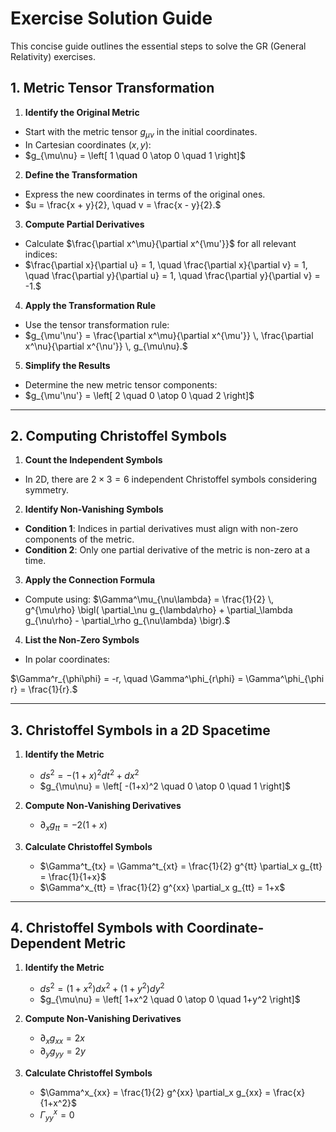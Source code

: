 # Exercise Solution Guide

This concise guide outlines the essential steps to solve the GR (General Relativity) exercises.

## 1. Metric Tensor Transformation

1. **Identify the Original Metric**

- Start with the metric tensor $g_{\mu\nu}$ in the initial coordinates.
- In Cartesian coordinates $(x, y)$:
- $g_{\mu\nu} = \left[ 1 \quad 0 \atop 0 \quad 1 \right]$

2. **Define the Transformation**

- Express the new coordinates in terms of the original ones.
- $u = \frac{x + y}{2}, \quad v = \frac{x - y}{2}.$

3. **Compute Partial Derivatives**

- Calculate $\frac{\partial x^\mu}{\partial x^{\mu'}}$ for all relevant indices:
- $\frac{\partial x}{\partial u} = 1, \quad
  \frac{\partial x}{\partial v} = 1, \quad
  \frac{\partial y}{\partial u} = 1, \quad
  \frac{\partial y}{\partial v} = -1.$

4. **Apply the Transformation Rule**

- Use the tensor transformation rule:
- $g_{\mu'\nu'} = \frac{\partial x^\mu}{\partial x^{\mu'}} \, \frac{\partial x^\nu}{\partial x^{\nu'}} \, g_{\mu\nu}.$

5. **Simplify the Results**

- Determine the new metric tensor components:
- $g_{\mu'\nu'} = \left[ 2 \quad 0 \atop 0 \quad 2 \right]$

---

## 2. Computing Christoffel Symbols

1. **Count the Independent Symbols**

- In 2D, there are $2 \times 3 = 6$ independent Christoffel symbols considering symmetry.

2. **Identify Non-Vanishing Symbols**

- **Condition 1**: Indices in partial derivatives must align with non-zero components of the metric.
- **Condition 2**: Only one partial derivative of the metric is non-zero at a time.

3. **Apply the Connection Formula**

- Compute using:
  $\Gamma^\mu_{\nu\lambda} = \frac{1}{2} \, g^{\mu\rho}
  \bigl(
  \partial_\nu g_{\lambda\rho} +
  \partial_\lambda g_{\nu\rho} -
  \partial_\rho g_{\nu\lambda}
  \bigr).$

4. **List the Non-Zero Symbols**

- In polar coordinates:

$\Gamma^r_{\phi\phi} = -r, \quad
\Gamma^\phi_{r\phi} = \Gamma^\phi_{\phi r} = \frac{1}{r}.$

---

## 3. Christoffel Symbols in a 2D Spacetime

1. **Identify the Metric**
    - $ds^2 = -(1+x)^2 dt^2 + dx^2$
    - $g_{\mu\nu} = \left[ -(1+x)^2 \quad 0 \atop 0 \quad 1 \right]$

2. **Compute Non-Vanishing Derivatives**
    - $\partial_x g_{tt} = -2(1+x)$

3. **Calculate Christoffel Symbols**
    - $\Gamma^t_{tx} = \Gamma^t_{xt} = \frac{1}{2} g^{tt} \partial_x g_{tt} = \frac{1}{1+x}$
    - $\Gamma^x_{tt} = \frac{1}{2} g^{xx} \partial_x g_{tt} = 1+x$

---

## 4. Christoffel Symbols with Coordinate-Dependent Metric

1. **Identify the Metric**
    - $ds^2 = (1+x^2)dx^2 + (1+y^2)dy^2$
    - $g_{\mu\nu} = \left[ 1+x^2 \quad 0 \atop 0 \quad 1+y^2 \right]$

2. **Compute Non-Vanishing Derivatives**
    - $\partial_x g_{xx} = 2x$
    - $\partial_y g_{yy} = 2y$

3. **Calculate Christoffel Symbols**
    - $\Gamma^x_{xx} = \frac{1}{2} g^{xx} \partial_x g_{xx} = \frac{x}{1+x^2}$
    - $\Gamma^x_{yy} = 0$ 